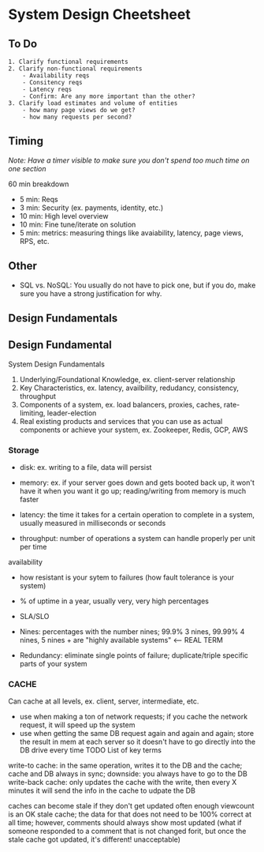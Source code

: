 # System Design Cheetsheet


## To Do
    1. Clarify functional requirements
    2. Clarify non-functional requirements
        - Availability reqs
        - Consitency reqs
        - Latency reqs
        - Confirm: Are any more important than the other?
    3. Clarify load estimates and volume of entities
        - how many page views do we get?
        - how many requests per second?

## Timing

_Note: Have a timer visible to make sure you don't spend too much time on one section_

60 min breakdown
- 5 min: Reqs
- 3 min: Security (ex. payments, identity, etc.)
- 10 min: High level overview
- 10 min: Fine tune/iterate on solution
- 5 min: metrics: measuring things like avaiability, latency, page views, RPS, etc.

## Other
- SQL vs. NoSQL: You usually do not have to pick one, but if you do, make sure you have a strong justification for why.

## Design Fundamentals

Design Fundamental
- 


System Design Fundamentals
1. Underlying/Foundational Knowledge, ex. client-server relationship
2. Key Characteristics, ex. latency, availbility, redudancy, consistency, throughput 
3. Components of a system, ex. load balancers, proxies, caches, rate-limiting, leader-election
4. Real existing products and services that you can use as actual components or achieve your system, ex. Zookeeper, Redis, GCP, AWS

### Storage

- disk: ex. writing to a file, data will persist
- memory: ex. if your server goes down and gets booted back up, it won't have it when you want it go up; reading/writing from memory is much faster

- latency: the time it takes for a certain operation to complete in a system, usually measured in milliseconds or seconds
- throughput: number of operations a system can handle properly per unit per time

availability
- how resistant is your sytem to failures (how fault tolerance is your system)
- % of uptime in a year, usually very, very high percentages

- SLA/SLO
- Nines: percentages with the number nines; 99.9% 3 nines, 99.99% 4 nines, 5 nines + are "highly available systems" <-- REAL TERM
- Redundancy: eliminate single points of failure; duplicate/triple specific parts of your system


### CACHE

Can cache at all levels, ex. client, server, intermediate, etc.
- use when making a ton of network requests; if you cache the network request, it will speed up the system
- use when getting the same DB request again and again and again; store the result in mem at each server so it doesn't have to go directly into the DB drive every time
TODO List of key terms

write-to cache: in the same operation, writes it to the DB and the cache; cache and DB always in sync; downside: you always have to go to the DB
write-back cache: only updates the cache with the write, then every X minutes it will send the info in the cache to udpate the DB

caches can become stale if they don't get updated often enough
viewcount is an OK stale cache; the data for that does not need to be 100% correct at all time; however, comments should always show most updated (what if someone responded to a comment that is not changed forit, but once the stale cache got updated, it's different! unacceptable)